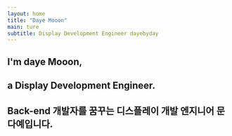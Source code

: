 ```yaml
---
layout: home
title: "Daye Mooon"
main: ture
subtitle: Display Development Engineer dayebyday
---
```

<div class="intro-animation">
  <section class="explanation">
    <h1 class="intro">I'm daye Mooon,</h1>
    <h1 class="intro"> a Display Development Engineer.</h1>
    <h2 class="intro">Back-end 개발자를 꿈꾸는 디스플레이 개발 엔지니어 문다예입니다.</h2>
  </section>
</div>
